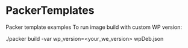 # PackerTemplates
Packer template examples
To run image build with custom WP version:


./packer build -var wp_version=<your_we_version> wpDeb.json
